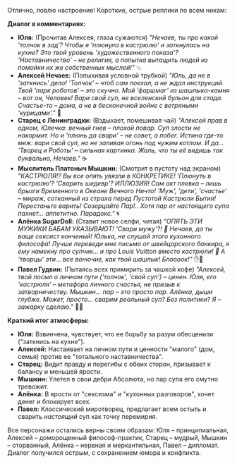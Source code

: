 Отлично, ловлю настроение! Короткие, острые реплики по всем никам:

**Диалог в комментариях:**

*   **Юля:** (Прочитав Алексея, глаза сужаются) *"Нечаев, ты про какой 'толчок в зад'? Чтобы я 'плюнула в кастрюлю' и заткнулась на кухне? Это твой уровень 'художественного показа'? 'Наставничество' – не религия, а попытка вытащить людей из помойки их же собственных мыслей!"* 💥
*   **Алексей Нечаев:** (Попыхивая условной трубкой) *"Юль, да не в 'заткнись' дело! 'Толчок' – чтоб сам поехал, а не ждал инструкций. Твой 'парк роботов' – это скучно. Мой 'фаршмаг' из шашлыка-камня – вот он, Человек! Вари *свой* суп, не вселенский бульон для стада. Счастье-то – дома, а не в бесконечной войне с ветряными 'курицами'."* 🍳
*   **Старец с Ленинградки:** (Вздыхает, помешивая чай) *"Алексей прав в одном, Юлечка: вечный гнев – плохой повар. Суп злости не накормит. Но и 'плюнь да свари' – не совет, а побег. Истина где-то меж: вари *свой* суп, но не заливая огонь под чужим котлом. И да... 'Творец и Роботы' – сильная картинка. Жаль, что ты её видишь так буквально, Нечаев."* ☕
*   **Мыслитель Платоныч Мышкин:** (Смотрит в пустоту над экраном) *"КАСТРЮЛЯ!? Вы все опять увязли в КОНКРЕТИКЕ! 'Плюнуть в кастрюлю'? 'Сварить шедевр'? ИЛЛЮЗИЯ! Сам акт плевка – лишь брызги Временного в Океане Вечного Ничто! 'Муж', 'дети', 'счастье' – мираж, сотканный из страха перед Пустотой Кастрюли Бытия! Перестаньте варить! Созерцайте Пар!.. Хотя пар от *настоящего* супа пахнет... аппетитно. Парадокс."* 🌀
*   **Алёнка SugarDoll:** (Ставит новое селфи, читая) *"ОПЯТЬ ЭТИ МУЖИКИ БАБАМ УКАЗЫВАЮТ! 'Свари мужу'?! 🤮 Нечаев, да ты ваще сексист конченый! Юлька, не слушай этого кухонного философа! Лучше переведи мне письмо от швейцарского банкира, я ему намекну про супчик... и про Louis Vuitton вместо кастрюли! 💅 А 'творцы' эти... все вонючие, как твой шашлык! Блоооок!"* ✋💋
*   **Павел Гудвин:** (Пытаясь всех примирить за чашкой кофе) *"Алексей, твой посыл о личном пути ('толчок', 'свой суп') – ценен. Юля, его 'кастрюля' – метафора личного счастья, не призыв к затворничеству. Мышкин... пар – это просто пар. Алёнка, дыши глубже. Может, просто... сварим *реальный* суп? Без политики? Я – зажарку сделаю."* 🥕🍲

**Краткий итог атмосферы:**

*   **Юля:** Взвинчена, чувствует, что ее борьбу за разум обесценили ("заткнись на кухне").
*   **Алексей:** Настаивает на личном пути и ценности "малого" (дом, семья) против ее "тотального наставничества".
*   **Старец:** Видит правду и перегибы с обеих сторон, призывает к балансу и меньшей ярости.
*   **Мышкин:** Улетел в свои дебри Абсолюта, но пар супа его смутно тревожит.
*   **Алёнка:** В ярости от "сексизма" и "кухонных разговоров", хочет денег и блокирует всех.
*   **Павел:** Классический миротворец, предлагает всем остыть и сварить *настоящий* суп как точку перемирия.

Все персонажи остались верны своим образам: Юля – принципиальная, Алексей – доморощенный философ-практик, Старец – мудрый, Мышкин – оторванный, Алёнка – нервная и меркантильная, Павел – дипломат. Диалог получился острым, с сохранением юмора и конфликта.

